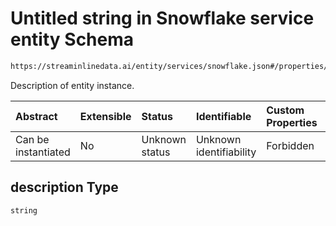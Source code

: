 # Untitled string in Snowflake service entity Schema

```txt
https://streaminlinedata.ai/entity/services/snowflake.json#/properties/description
```

Description of entity instance.

| Abstract            | Extensible | Status         | Identifiable            | Custom Properties | Additional Properties | Access Restrictions | Defined In                                                                             |
| :------------------ | :--------- | :------------- | :---------------------- | :---------------- | :-------------------- | :------------------ | :------------------------------------------------------------------------------------- |
| Can be instantiated | No         | Unknown status | Unknown identifiability | Forbidden         | Allowed               | none                | [snowflake.json*](../out/schema/entity/services/snowflake.json "open original schema") |

## description Type

`string`
